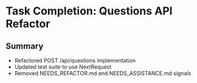 # Task Completion: Questions API Refactor

## Summary
- Refactored POST /api/questions implementation
- Updated test suite to use NextRequest
- Removed NEEDS_REFACTOR.md and NEEDS_ASSISTANCE.md signals